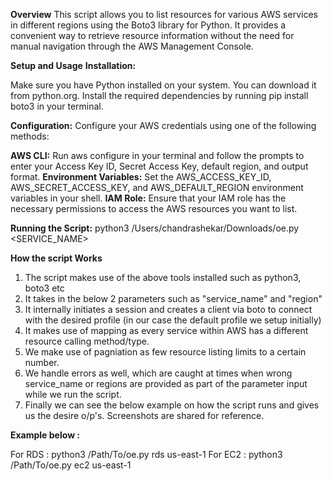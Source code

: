 **Overview**
This script allows you to list resources for various AWS services in different regions using the Boto3 library for Python. It provides a convenient way to retrieve resource information without the need for manual navigation through the AWS Management Console.

**Setup and Usage**
**Installation:**

Make sure you have Python installed on your system. You can download it from python.org.
Install the required dependencies by running pip install boto3 in your terminal.

**Configuration:**
Configure your AWS credentials using one of the following methods:

**AWS CLI:** Run aws configure in your terminal and follow the prompts to enter your Access Key ID, Secret Access Key, default region, and output format.
**Environment Variables:** Set the AWS_ACCESS_KEY_ID, AWS_SECRET_ACCESS_KEY, and AWS_DEFAULT_REGION environment variables in your shell.
**IAM Role:** Ensure that your IAM role has the necessary permissions to access the AWS resources you want to list.

**Running the Script:**
python3 /Users/chandrashekar/Downloads/oe.py <SERVICE_NAME> <REGION>

**How the script Works**
1. The script makes use of the above tools installed such as python3, boto3 etc
2. It takes in the below 2 parameters such as "service_name" and "region"
3. It internally initiates a session and creates a client via boto to connect with the desired profile (in our case the default profile we setup initially)
4. It makes use of mapping as every service within AWS has a different resource calling method/type.
5. We make use of pagniation as few resource listing limits to a certain number.
6. We handle errors as well, which are caught at times when wrong service_name or regions are provided as part of the parameter input while we run the script.
7. Finally we can see the below example on how the script runs and gives us the desire o/p's. Screenshots are shared for reference. 

**Example below :**

For RDS : python3 /Path/To/oe.py rds us-east-1
For EC2 : python3 /Path/To/oe.py ec2 us-east-1
